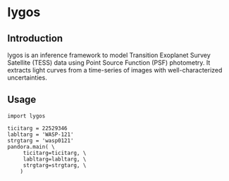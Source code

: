 # lygos

## Introduction
lygos is an inference framework to model Transition Exoplanet Survey Satellite (TESS) data using Point Source Function (PSF) photometry. It extracts light curves from a time-series of images with well-characterized uncertainties.

## Usage
```
import lygos
    
ticitarg = 22529346
labltarg = 'WASP-121'
strgtarg = 'wasp0121'
pandora.main( \
     ticitarg=ticitarg, \
     labltarg=labltarg, \
     strgtarg=strgtarg, \
    )
        
```
